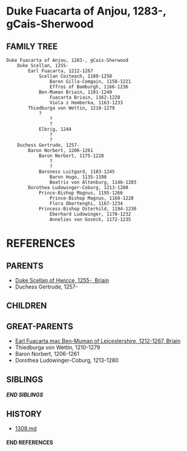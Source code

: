 # Duke Fuacarta of Anjou, 1283-, gCais-Sherwood

## FAMILY TREE
```
Duke Fuacarta of Anjou, 1283-, gCais-Sherwood
    Duke Scellan, 1255-
        Earl Fuacarta, 1212-1267
            Scellan Ceiteach, 1189-1250
                Baron Gilla-Comgain, 1158-1221
                Effros of Bamburgh, 1166-1236
            Ben-Muman Briain, 1181-1249
                Fuacarta Briain, 1162-1228
                Viola z Homberka, 1163-1233
        Thiedburga von Wettin, 1210-1279
            ?
                ?
                ?
            Elbrig, 1244
                ?
                ?
    Duchess Gertrude, 1257-
        Baron Norbert, 1206-1261
            Baron Norbert, 1175-1228
                ?
                ?
            Baroness Luitgard, 1183-1245
                Baron Hugo, 1135-1198
                Beatrix von Altenburg, 1146-1203
        Dorothea Ludowinger-Coburg, 1213-1280
            Prince-Bishop Magnus, 1195-1266
                Prince-Bishop Magnus, 1168-1228
                Flora Obertenghi, 1167-1234
            Princess-Bishop Osterhild, 1194-1230
                Eberhard Ludowinger, 1170-1232
                Annelies von Goseck, 1172-1235
```


# REFERENCES

## PARENTS 
* [Duke Scellan of Hwicce, 1255-, Briain](p/scellan_1255.md)
* Duchess Gertrude, 1257-

## CHILDREN 


## GREAT-PARENTS 
* [Earl Fuacarta mac Ben-Muman of Leicestershire, 1212-1267, Briain](p/fuacarta_mac_ben-muman_1212.md)
* Thiedburga von Wettin, 1210-1279
* Baron Norbert, 1206-1261
* Dorothea Ludowinger-Coburg, 1213-1280

## SIBLINGS

##### END SIBLINGS  
## HISTORY
* [1308.md](../h/1308.md)

#### END REFERENCES
